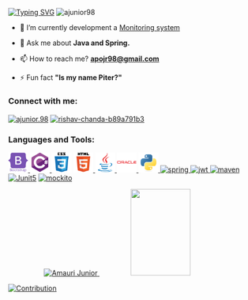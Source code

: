 [![Typing SVG](https://readme-typing-svg.herokuapp.com/?color=999999&size=35&center=true&vCenter=true&width=1000&lines=Hello👋,+My+name+is+Amauri+Junior+;I'm+23+years+old;A+passionate+back-end+developer+from+Brazil;I+study+systems+development;Be+Welcome!+:%29)](https://git.io/typing-svg)
<img align-itens="right" widht="400" height="300" src="https://i.gifer.com/Bm7L.gif" alt="ajunior98"/>

- 🔭 I’m currently development a [Monitoring system](https://github.com/AJunior98/EnterpriseChallenge_Bayer)

- 💬 Ask me about **Java and Spring.**

- 📫 How to reach me? **apojr98@gmail.com**

- ⚡ Fun fact **"Is my name Piter?"**

<h3 align="left">Connect with me:</h3>
<p align="left">
<a href="https://instagram.com/ajunior.98" target="blank"><img align="center" src="https://raw.githubusercontent.com/rahuldkjain/github-profile-readme-generator/master/src/images/icons/Social/instagram.svg" alt="ajunior.98" height="30" width="40" /></a>
<a href="https://www.linkedin.com/in/amauri-junior-757505159/" target="blank"><img align="center" src="https://raw.githubusercontent.com/rahuldkjain/github-profile-readme-generator/master/src/images/icons/Social/linked-in-alt.svg" alt="rishav-chanda-b89a791b3" height="30" width="40" /></a>
</p>

<h3 align="left">Languages and Tools:</h3>
<p align="left"> 
  <a href="#"> <img src="https://raw.githubusercontent.com/devicons/devicon/master/icons/bootstrap/bootstrap-plain-wordmark.svg" alt="bootstrap" width="40" height="40"/> </a>
  <a href="#"> <img src="https://raw.githubusercontent.com/devicons/devicon/master/icons/csharp/csharp-original.svg" alt="csharp" width="40" height="40"/> </a>
  <a href="#"> <img src="https://raw.githubusercontent.com/devicons/devicon/master/icons/css3/css3-original-wordmark.svg" alt="css3" width="40" height="40"/></a> 
  <a href="#"> <img src="https://raw.githubusercontent.com/devicons/devicon/master/icons/html5/html5-original-wordmark.svg" alt="html5" width="40" height="40"/> </a>
  <a href="#"> <img src="https://raw.githubusercontent.com/devicons/devicon/master/icons/java/java-original.svg" alt="java" width="40" height="40"/> </a>
  <a href="#"> <img src="https://raw.githubusercontent.com/devicons/devicon/master/icons/oracle/oracle-original.svg" alt="oracle" width="40" height="40"/> </a>
  <a href="#"> <img src="https://raw.githubusercontent.com/devicons/devicon/master/icons/python/python-original.svg" alt="python" width="40" height="40"/> </a>
  <a href="#"> <img src="https://4.bp.blogspot.com/-ou-a_Aa1t7A/W6IhNc3Q0gI/AAAAAAAAD6Y/pwh44arKiuM_NBqB1H7Pz4-7QhUxAgZkACLcBGAs/s1600/spring-boot-logo.png" alt="spring" width="40" height="40"/> </a>
  <a href="#"> <img src="https://img.icons8.com/color/452/java-web-token.png" alt="jwt" width="40" height="40"/> </a>
  <a href="#"> <img src="https://jessica778.github.io/lojinha-2/fav.png" alt="maven" width="40" height="40"/> </a>
  <a href="#"> <img src="https://www.seekpng.com/png/full/345-3453678_junit-team-junit-5-logo-png.png" alt="Junit5" width="40" height="40"/></a>
  <a href="#"> <img src="https://miro.medium.com/max/800/1*7w64vyBXihVBrjNBBOIF9g.png" alt="mockito" width="40" height="40"/> </a>
<div align="center">
  <a href="#"> <img width="49%" height="175px" src="https://github-readme-stats.vercel.app/api?username=AJunior98&show_icons=true&hide=contribs,prs&cache_seconds=86400&theme=graywhite&background=false" alt="Amauri Junior"/>
  <a href="#"> <img width="49%" height="175px" src="https://github-readme-streak-stats.herokuapp.com/?user=AJunior98&theme=default"/>
</div>

![Contribution](https://activity-graph.herokuapp.com/graph?username=AJunior98&theme=minimal&hide_border=true&area=true)
